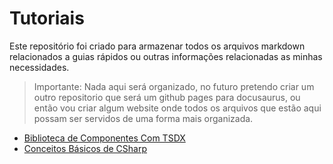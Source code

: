 # Tutoriais

Este repositório foi criado para armazenar todos os arquivos markdown relacionados a guias rápidos ou outras informações relacionadas as minhas necessidades.

> Importante: Nada aqui será organizado, no futuro pretendo criar um outro repositorio que será um github pages para docusaurus, ou então vou criar algum website onde todos os arquivos que estão aqui possam ser servidos de uma forma mais organizada.

- [Biblioteca de Componentes Com TSDX](biblioteca-de-componentes-com-TSDX)
- [Conceitos Básicos de CSharp](conceitos-basicos-csharp.md)
